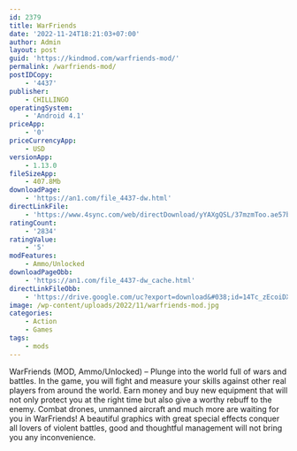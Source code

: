 ```yaml
---
id: 2379
title: WarFriends
date: '2022-11-24T18:21:03+07:00'
author: Admin
layout: post
guid: 'https://kindmod.com/warfriends-mod/'
permalink: /warfriends-mod/
postIDCopy:
    - '4437'
publisher:
    - CHILLINGO
operatingSystem:
    - 'Android 4.1'
priceApp:
    - '0'
priceCurrencyApp:
    - USD
versionApp:
    - 1.13.0
fileSizeApp:
    - 407.8Mb
downloadPage:
    - 'https://an1.com/file_4437-dw.html'
directLinkFile:
    - 'https://www.4sync.com/web/directDownload/yYAXgQSL/37mzmToo.ae57bcc277b26fdd7eba94ed8e2137f4'
ratingCount:
    - '2834'
ratingValue:
    - '5'
modFeatures:
    - Ammo​/Unlocked
downloadPageObb:
    - 'https://an1.com/file_4437-dw_cache.html'
directLinkFileObb:
    - 'https://drive.google.com/uc?export=download&#038;id=14Tc_zEcoiDXdmto1QqieJlbOO_BhPEOO'
image: /wp-content/uploads/2022/11/warfriends-mod.jpg
categories:
    - Action
    - Games
tags:
    - mods
---
```


WarFriends (MOD, Ammo​/Unlocked) – Plunge into the world full of wars and battles. In the game, you will fight and measure your skills against other real players from around the world. Earn money and buy new equipment that will not only protect you at the right time but also give a worthy rebuff to the enemy. Combat drones, unmanned aircraft and much more are waiting for you in WarFriends! A beautiful graphics with great special effects conquer all lovers of violent battles, good and thoughtful management will not bring you any inconvenience.